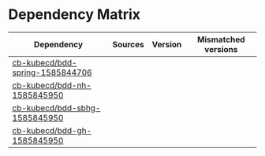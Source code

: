 # Dependency Matrix

Dependency | Sources | Version | Mismatched versions
---------- | ------- | ------- | -------------------
[cb-kubecd/bdd-spring-1585844706](https://github.com/cb-kubecd/bdd-spring-1585844706.git) |  | []() | 
[cb-kubecd/bdd-nh-1585845950](https://github.com/cb-kubecd/bdd-nh-1585845950.git) |  | []() | 
[cb-kubecd/bdd-sbhg-1585845950](https://github.com/cb-kubecd/bdd-sbhg-1585845950.git) |  | []() | 
[cb-kubecd/bdd-gh-1585845950](https://github.com/cb-kubecd/bdd-gh-1585845950.git) |  | []() | 
